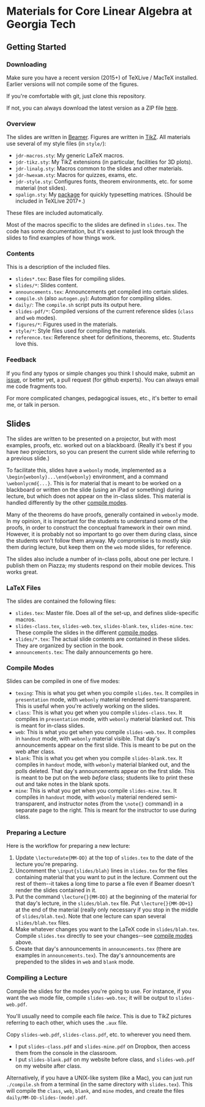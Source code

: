 
# Materials for Core Linear Algebra at Georgia Tech

## Getting Started

### Downloading

Make sure you have a recent version (2015+) of TeXLive / MacTeX installed.  Earlier versions will not compile some of the figures.

If you're comfortable with git, just clone this repository.

If not, you can always download the latest version as a ZIP file [here](https://github.com/QBobWatson/ref-155x/archive/master.zip).

### Overview

The slides are written in [Beamer](http://ctan.org/pkg/beamer).  Figures are written in [TikZ](http://ctan.org/pkg/pgf).  All materials use several of my style files (in `style/`):
* `jdr-macros.sty`: My generic LaTeX macros.
* `jdr-tikz.sty`: My TikZ extensions (in particular, facilities for 3D plots).
* `jdr-linalg.sty`: Macros common to the slides and other materials.
* `jdr-hwexam.sty`: Macros for quizzes, exams, etc.
* `jdr-style.sty`: Configures fonts, theorem environments, etc. for some material (not slides).
* `spalign.sty`: My [package](http://ctan.org/pkg/spalign) for quickly typesetting matrices.  (Should be included in TeXLive 2017+.)

These files are included automatically.

Most of the macros specific to the slides are defined in `slides.tex`.  The code has some documentation, but it's easiest to just look through the slides to find examples of how things work.

### Contents

This is a description of the included files.
* `slides*.tex`: Base files for compiling slides.
* `slides/*`: Slides content.
* `announcements.tex`: Announcements get compiled into certain slides.
* `compile.sh` (also `autogen.py`): Automation for compiling slides.
* `daily/`: The `compile.sh` script puts its output here.
* `slides-pdf/*`: Compiled versions of the current reference slides (`class` and `web` modes).
* `figures/*`: Figures used in the materials.
* `style/*`: Style files used for compiling the materials.
* `reference.tex`: Reference sheet for definitions, theorems, etc.  Students love this.

### Feedback

If you find any typos or simple changes you think I should make, submit an [issue](https://github.com/QBobWatson/ref-155x/issues), or better yet, a pull request (for github experts).  You can always email me code fragments too.

For more complicated changes, pedagogical issues, etc., it's better to email me, or talk in person.

## Slides

The slides are written to be presented on a projector, but with most examples, proofs, etc. worked out on a blackboard.  (Really it's best if you have *two* projectors, so you can present the current slide while referring to a previous slide.)

To facilitate this, slides have a `webonly` mode, implemented as a `\begin{webonly}...\end{webonly}` environment, and a command `\webonlycmd{...}`.  This is for material that is meant to be worked on a blackboard or written on the slide (using an iPad or something) during lecture, but which does not appear on the in-class slides.  This material is handled differently by the other [compile modes](#compile-modes).

Many of the theorems do have proofs, generally contained in `webonly` mode.  In my opinion, it is important for the students to understand some of the proofs, in order to construct the conceptual framework in their own mind.  However, it is probably not so important to go over them during class, since the students won't follow them anyway.  My compromise is to mostly skip them during lecture, but keep them on the `web` mode slides, for reference.

The slides also include a number of in-class polls, about one per lecture.  I publish them on Piazza; my students respond on their mobile devices.  This works great.

### LaTeX Files

The slides are contained the following files:
* `slides.tex`: Master file.  Does all of the set-up, and defines slide-specific macros.
* `slides-class.tex`, `slides-web.tex`, `slides-blank.tex`, `slides-mine.tex`: These compile the slides in the different [compile modes](#compile-modes).
* `slides/*.tex`: The actual slide contents are contained in these slides.  They are organized by section in the book.
* `announcements.tex`: The daily announcements go here.

### Compile Modes

Slides can be compiled in one of five modes:
* `texing`: This is what you get when you compile `slides.tex`.  It compiles in `presentation` mode, with `webonly` material rendered semi-transparent.  This is useful when you're actively working on the slides.
* `class`: This is what you get when you compile `slides-class.tex`.  It compiles in `presentation` mode, with `webonly` material blanked out.  This is meant for in-class slides.
* `web`: This is what you get when you compile `slides-web.tex`.  It compiles in `handout` mode, with `webonly` material visible.  That day's announcements appear on the first slide.  This is meant to be put on the web after class.
* `blank`: This is what you get when you compile `slides-blank.tex`.  It compiles in `handout` mode, with `webonly` material blanked out, and the polls deleted.  That day's announcements appear on the first slide.  This is meant to be put on the web *before* class; students like to print these out and take notes in the blank spots.
* `mine`: This is what you get when you compile `slides-mine.tex`.  It compiles in `handout` mode, with `webonly` material rendered semi-transparent, and instructor notes (from the `\note{}` command) in a separate page to the right.  This is meant for the instructor to use during class.

### Preparing a Lecture

Here is the workflow for preparing a new lecture:

1. Update `\lecturedate{MM-DD}` at the top of `slides.tex` to the date of the lecture you're preparing.
2. Uncomment the `\input{slides/blah}` lines in `slides.tex` for the files containing material that you want to put in the lecture.  Comment out the rest of them--it takes a long time to parse a file even if Beamer doesn't render the slides contained in it.
3. Put the command `\lecture{}{MM-DD}` at the beginning of the material for that day's lecture, in the `slides/blah.tex` file.  Put `\lecture{}{MM-DD+1}` at the end of the material (really only necessary if you stop in the middle of `slides/blah.tex`).  Note that one lecture can span several `slides/blah.tex` files.
4. Make whatever changes you want to the LaTeX code in `slides/blah.tex`.  Compile `slides.tex` directly to see your changes--see [compile modes](#compile-modes) above.
5. Create that day's announcements in `announcements.tex` (there are examples in `announcements.tex`).  The day's announcements are prepended to the slides in `web` and `blank` mode.

### Compiling a Lecture

Compile the slides for the modes you're going to use.  For instance, if you want the `web` mode file, compile `slides-web.tex`; it will be output to `slides-web.pdf`.

You'll usually need to compile each file *twice*.  This is due to TikZ pictures referring to each other, which uses the `.aux` file.

Copy `slides-web.pdf`, `slides-class.pdf`, etc. to wherever you need them. 
* I put `slides-class.pdf` and `slides-mine.pdf` on Dropbox, then access them from the console in the classroom.
* I put `slides-blank.pdf` on my website before class, and `slides-web.pdf` on my website after class.

Alternatively, if you have a UNIX-like system (like a Mac), you can just run `./compile.sh` from a terminal (in the same directory with `slides.tex`).  This will compile the `class`, `web`, `blank`, and `mine` modes, and create the files `daily/MM-DD-slides-(mode).pdf`.
